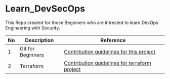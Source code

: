 # Learn_DevSecOps
This Repo created for those Beginners who are intrested to learn DevOps Engineering with Security.

| No  | Description | Reference |
| ------------- | ------------- | ------------- |
| 1  |  Git for Beginners  |  [Contribution guidelines for this project](git/README.md)  |
| 2  |  Terraform  |   [Contribution guidelines for terraform project](terraform/README.md)  |

